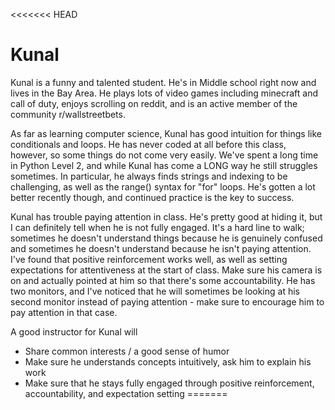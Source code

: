 <<<<<<< HEAD
# Kunal

Kunal is a funny and talented student. He's in Middle school right now and lives in the Bay Area. He plays lots of video games including minecraft and call of duty, enjoys scrolling on reddit, and is an active member of the community r/wallstreetbets.

As far as learning computer science, Kunal has good intuition for things like conditionals and loops. He has never coded at all before this class, however, so some things do not come very easily. We've spent a long time in Python Level 2, and while Kunal has come a LONG way he still struggles sometimes. In particular, he always finds strings and indexing to be challenging, as well as the range() syntax for "for" loops. He's gotten a lot better recently though, and continued practice is the key to success.

Kunal has trouble paying attention in class. He's pretty good at hiding it, but I can definitely tell when he is not fully engaged. It's a hard line to walk; sometimes he doesn't understand things because he is genuinely confused and sometimes he doesn't understand because he isn't paying attention. I've found that positive reinforcement works well, as well as setting expectations for attentiveness at the start of class. Make sure his camera is on and actually pointed at him so that there's some accountability. He has two monitors, and I've noticed that he will sometimes be looking at his second monitor instead of paying attention - make sure to encourage him to pay attention in that case.

A good instructor for Kunal will
* Share common interests / a good sense of humor
* Make sure he understands concepts intuitively, ask him to explain his work
* Make sure that he stays fully engaged through positive reinforcement, accountability, and expectation setting
=======